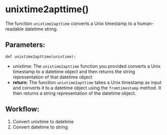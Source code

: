 # unixtime2apttime()
The function `unixtime2apttime` converts a Unix timestamp to a human-readable datetime string.

## Parameters:
    def unixtime2apttime(unixtime):
- unixtime: The `unixtime2apttime` function you provided converts a Unix timestamp to a
    datetime object and then returns the string representation of that datetime object
- **return:** The function `unixtime2apttime` takes a Unix timestamp as input and converts it to a
    datetime object using the `fromtimestamp` method. It then returns a string representation of the
    datetime object.

## Workflow:
1. Convert unixtime to datetime
2. Convert datetime to string